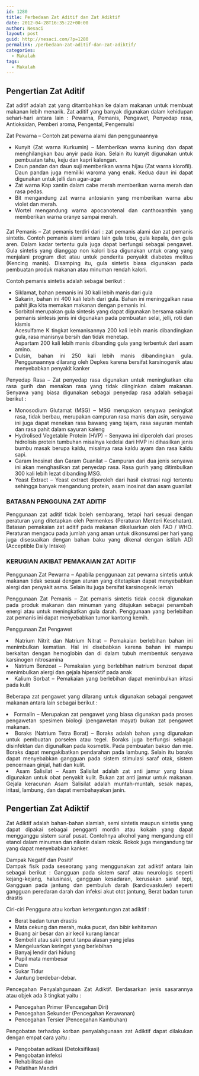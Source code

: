 ```yaml
---
id: 1280
title: Perbedaan Zat Aditif dan Zat Adiktif
date: 2012-04-28T16:35:22+00:00
author: Nesaci
layout: post
guid: http://nesaci.com/?p=1280
permalink: /perbedaan-zat-aditif-dan-zat-adiktif/
categories:
  - Makalah
tags:
  - Makalah
---
```

<h2 style="text-align: justify;">
  Pengertian Zat Aditif
</h2>

<p style="text-align: justify;">
  Zat aditif adalah zat yang ditambahkan ke dalam makanan untuk membuat makanan lebih menarik. Zat aditif yang banyak digunakan dalam kehidupan sehari-hari antara lain : Pewarna, Pemanis, Pengawet, Penyedap rasa, Antioksidan, Pemberi aroma, Pengental, Pengemulsi
</p>

<p style="text-align: justify;">
  Zat Pewarna &#8211; Contoh zat pewarna alami dan penggunaannya
</p>

<ul style="text-align: justify;">
  <li style="text-align: justify;">
    Kunyit (Zat warna Kurkumin) &#8211; Memberikan warna kuning dan dapat menghilangkan bau anyir pada ikan. Selain itu kunyit digunakan untuk pembuatan tahu, keju dan kapri kalengan.
  </li>
  <li style="text-align: justify;">
    Daun pandan dan daun suji memberikan warna hijau (Zat warna klorofil). Daun pandan juga memiliki waroma yang enak. Kedua daun ini dapat digunakan untuk jelli dan agar-agar
  </li>
  <li style="text-align: justify;">
    Zat warna Kap xantin dalam cabe merah memberikan warna merah dan rasa pedas.
  </li>
  <li style="text-align: justify;">
    Bit mengandung zat warna antosianin yang memberikan warna abu violet dan merah.
  </li>
  <li style="text-align: justify;">
    Wortel mengandung warna apocanotenal dan canthoxanthin yang memberikan warna oranye sampai merah.
  </li>
</ul>

<h3 style="text-align: center;">
</h3>

<p style="text-align: justify;">
  Zat Pemanis &#8211; Zat pemanis terdiri dari : zat pemanis alami dan zat pemanis sintetis. Contoh pemanis alami antara lain gula tebu, gula kepala, dan gula aren. Dalam kadar tertentu gula juga dapat berfungsi sebagai pengawet. Gula sintetis yang dianggap non kalori bisa digunakan untuk orang yang menjalani program diet atau untuk penderita penyakit diabetes melitus (Kencing manis). Disamping itu, gula sintetis biasa digunakan pada pembuatan produk makanan atau minuman rendah kalori.<!--more-->
</p>

<p style="text-align: justify;">
  Contoh pemanis sintetis adalah sebagai berikut :
</p>

<ul style="text-align: justify;">
  <li style="text-align: justify;">
    Siklamat, bahan pemanis ini 30 kali lebih manis dari gula
  </li>
  <li style="text-align: justify;">
    Sakarin, bahan ini 400 kali lebih dari gula. Bahan ini meninggalkan rasa pahit jika kita memakan makanan dengan pemanis ini.
  </li>
  <li style="text-align: justify;">
    Sorbitol merupakan gula sintesis yang dapat digunakan bersama sakarin pemanis sintesis jenis ini digunakan pada pembuatan selai, jelli, roti dan kismis<br /> Acesulfame K tingkat kemanisannya 200 kali lebih manis dibandingkan gula, rasa manisnya bersih dan tidak menetap.<br /> Aspartam 200 kali lebih manis dibanding gula yang terbentuk dari asam amino.
  </li>
  <li style="text-align: justify;">
    Dulsin, bahan ini 250 kali lebih manis dibandingkan gula. Penggunaannya dilarang oleh Depkes karena bersifat karsinogenik atau menyebabkan penyakit kanker
  </li>
</ul>

<p style="text-align: justify;">
  Penyedap Rasa &#8211; Zat penyedap rasa digunakan untuk meningkatkan cita rasa gurih dan menakan rasa yang tidak diinginkan dalam makanan. Senyawa yang biasa digunakan sebagai penyedap rasa adalah sebagai berikut :
</p>

<ul style="text-align: justify;">
  <li>
    Monosodium Glutamat (MSG) &#8211; MSG merupakan senyawa peningkat rasa, tidak berbau, merupakan campuran rasa manis dan asin, senyawa ini juga dapat menekan rasa bawang yang tajam, rasa sayuran mentah dan rasa pahit dalam sayuran kaleng
  </li>
  <li>
    Hydrolised Vegetable Protein (HVP) &#8211; Senyawa ini diperoleh dari proses hidrolisis protein tumbuhan misalnya kedelai dari HVP ini dihasilkan jenis bumbu masak berupa kaldu, misalnya rasa kaldu ayam dan rasa kaldu sapi.
  </li>
  <li>
    Garam Inosinat dan Garam Guanilat &#8211; Campuran dari dua jenis senyawa ini akan menghasilkan zat penyedap rasa. Rasa gurih yang ditimbulkan 300 kali lebih lezat dibanding MSG.
  </li>
  <li>
    Yeast Extract &#8211; Yeast extract diperoleh dari hasil ekstrasi ragi tertentu sehingga banyak mengandung protein, asam inosinat dan asam guanilat
  </li>
</ul>

<h3 style="text-align: justify;">
  <strong>BATASAN PENGGUNA ZAT ADITIF</strong>
</h3>

<p style="text-align: justify;">
  Penggunaan zat aditif tidak boleh sembarang, tetapi hari sesuai dengan peraturan yang ditetapkan oleh Permenkes (Peraturan Menteri Kesehatan). Batasan pemakaian zat aditif pada makanan dikeluarkan oleh FAO / WHO. Peraturan mengacu pada jumlah yang aman untuk dikonsumsi per hari yang juga disesuaikan dengan bahan baku yang dikenal dengan istilah ADI (Acceptible Daily Intake)
</p>

<h3 style="text-align: justify;">
  <strong>KERUGIAN AKIBAT PEMAKAIAN ZAT ADITIF</strong>
</h3>

<p style="text-align: justify;">
  Penggunaan Zat Pewarna &#8211; Apabila penggunaan zat pewarna sintetis untuk makanan tidak sesuai dengan aturan yang ditetapkan dapat menyebabkan alergi dan penyakit asma. Selain itu juga bersifat karsinogenik lemah
</p>

<p style="text-align: justify;">
  Penggunaan Zat Pemanis &#8211; Zat pemanis sintetis tidak cocok digunakan pada produk makanan dan minuman yang ditujukan sebagai penambah energi atau untuk meningkatkan gula darah. Penggunaan yang berlebihan zat pemanis ini dapat menyebabkan tumor kantong kemih.
</p>

<p style="text-align: justify;">
  Penggunaan Zat Pengawet
</p>

<li style="text-align: justify;">
  Natrium Nitrit dan Natrium Nitrat &#8211; Pemakaian berlebihan bahan ini menimbulkan kematian. Hal ini disebabkan karena bahan ini mampu berkaitan dengan hemoglobin dan di dalam tubuh membentuk senyawa karsinogen nitrosamina
</li>
<li style="text-align: justify;">
  Natrium Benzoat &#8211; Pemakaian yang berlebihan natrium benzoat dapat menimbulkan alergi dan gejala hiperaktif pada anak
</li>
<li style="text-align: justify;">
  Kalium Sorbat &#8211; Pemakaian yang berlebihan dapat menimbulkan iritasi pada kulit
</li>

<p style="text-align: justify;">
  Beberapa zat pengawet yang dilarang untuk digunakan sebagai pengawet makanan antara lain sebagai berikut :
</p>

<li style="text-align: justify;">
  Formalin &#8211; Merupakan zat pengawet yang biasa digunakan pada proses pengawetan spesimen biologi (pengawetan mayat) bukan zat pengawet makanan.
</li>
<li style="text-align: justify;">
  Boraks (Natrium Tetra Borat) &#8211; Boraks adalah bahan yang digunakan untuk pembuatan porselen atau tegel. Boraks juga berfungsi sebagai disinfektan dan digunalkan pada kosmetik. Pada pembuatan bakso dan mie. Boraks dapat mengakibatkan pendarahan pada lambung. Selain itu boraks dapat menyebabkan gangguan pada sistem stimulasi saraf otak, sistem pencernaan ginjal, hati dan kulit.
</li>
<li style="text-align: justify;">
  Asam Salisilat &#8211; Asam Salisilat adalah zat anti jamur yang biasa digunakan untuk obat penyakit kulit. Bukan zat anti jamur untuk makanan. Gejala keracunan Asam Salisilat adalah muntah-muntah, sesak napas, iritasi, lambung, dan dapat membahayakan janin.
</li>

<h2 style="text-align: justify;">
  Pengertian Zat Adiktif
</h2>

<p style="text-align: justify;">
  Zat Adiktif adalah bahan-bahan alamiah, semi sintetis maupun sintetis yang dapat dipakai sebagai pengganti mordin atau kokain yang dapat mengganggu sistem saraf pusat. Contohnya alkohol yang mengandung etil etanol dalam minuman dan nikotin dalam rokok. Rokok juga mengandung tar yang dapat menyebabkan kanker.
</p>

<p style="text-align: justify;">
  Dampak Negatif dan Positif<br /> Dampak fisik pada seseorang yang menggunakan zat adiktif antara lain sebagai berikut : Gangguan pada sistem saraf atau neurologis seperti kejang-kejang, halusinasi, gangguan kesadaran, kerusakan saraf tepi, Gangguan pada jantung dan pembuluh darah (kardiovaskuler) seperti gangguan peredaran darah dan infeksi akut otot jantung, Berat badan turun drastis
</p>

<p style="text-align: justify;">
  Ciri-ciri Pengguna atau korban ketergantungan zat adiktif :
</p>

  * Berat badan turun drastis
  * Mata cekung dan merah, muka pucat, dan bibir kehitaman
  * Buang air besar dan air kecil kurang lancar
  * Sembelit atau sakit perut tanpa alasan yang jelas
  * Mengeluarkan keringat yang berlebihan
  * Banyaj lendir dari hidung
  * Pupil mata membesar
  * Diare
  * Sukar Tidur
  * Jantung berdebar-debar.

<p style="text-align: justify;">
  Pencegahan Penyalahgunaan Zat Adiktif. Berdasarkan jenis sasarannya atau objek ada 3 tingkat yaitu :
</p>

  * Pencegahan Primer (Pencegahan Diri)
  * Pencegahan Sekunder (Pencegahan Kerawanan)
  * Pencegahan Tersier (Pencegahan Kambuhan)

<p style="text-align: justify;">
  Pengobatan terhadap korban penyalahgunaan zat Adiktif dapat dilakukan dengan empat cara yaitu :
</p>

  * Pengobatan adikasi (Detoksifikasi)
  * Pengobatan infeksi
  * Rehabilitasi dan
  * Pelatihan Mandiri